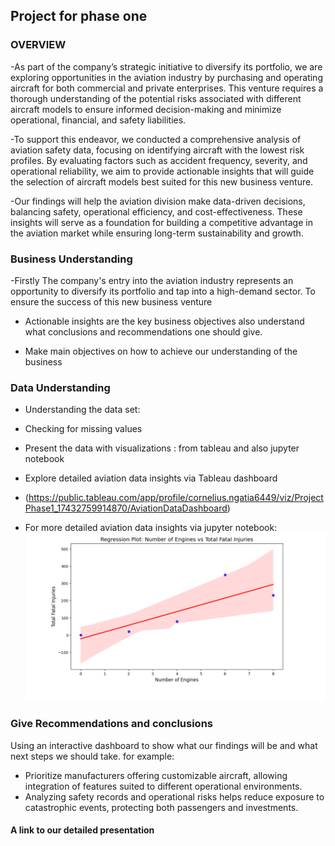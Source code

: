 ## Project for phase one

### OVERVIEW

-As part of the company’s strategic initiative to diversify its portfolio, we are exploring opportunities in the aviation industry by purchasing and operating aircraft for both commercial and private enterprises. This venture requires a thorough understanding of the potential risks associated with different aircraft models to ensure informed decision-making and minimize operational, financial, and safety liabilities.

-To support this endeavor, we conducted a comprehensive analysis of aviation safety data, focusing on identifying aircraft with the lowest risk profiles. By evaluating factors such as accident frequency, severity, and operational reliability, we aim to provide actionable insights that will guide the selection of aircraft models best suited for this new business venture.

-Our findings will help the aviation division make data-driven decisions, balancing safety, operational efficiency, and cost-effectiveness. These insights will serve as a foundation for building a competitive advantage in the aviation market while ensuring long-term sustainability and growth.

 ### Business Understanding
  -Firstly The company's entry into the aviation industry represents an opportunity to diversify its portfolio and tap into a high-demand sector. To ensure the success of this new business venture
  
  - Actionable insights are the key business objectives also understand what conclusions and recommendations one should give.
    
  - Make main objectives on how to achieve our understanding of the business

### Data Understanding 
- Understanding the data set:
  
- Checking for missing values

 - Present the data with visualizations : from tableau and also jupyter notebook
 - Explore detailed aviation data insights via  Tableau dashboard 
 - (https://public.tableau.com/app/profile/cornelius.ngatia6449/viz/ProjectPhase1_17432759914870/AviationDataDashboard)
 - For more detailed aviation data insights via  jupyter notebook:
![image alt](https://github.com/Cornelius-ngatia/dsc-phase-1-project-v3/blob/4665b1fcb135cf8aa1dc337781f1cb4a1b5847f5/Regression%20plot.png)

### Give Recommendations and conclusions
Using an interactive dashboard to show what our findings will be and what next steps we should take.
for example:
- Prioritize manufacturers offering customizable aircraft, allowing integration of features suited
to different operational environments.
- Analyzing safety records and operational risks helps reduce exposure to catastrophic events,
protecting both passengers and investments.
#### A link to our detailed presentation

